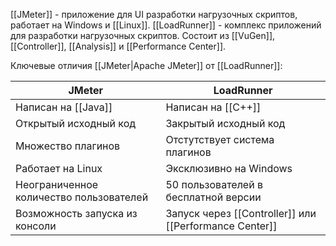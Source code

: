 [[JMeter]] - приложение для UI разработки нагрузочных скриптов, работает на Windows и [[Linux]].
[[LoadRunner]] - комплекс приложений для разработки нагрузочных скриптов. Состоит из [[VuGen]], [[Controller]], [[Analysis]] и [[Performance Center]].


Ключевые отличия [[JMeter|Apache JMeter]] от [[LoadRunner]]:

| JMeter                                  | LoadRunner                                             |
| --------------------------------------- | ------------------------------------------------------ |
| Написан на [[Java]]                     | Написан на [[C++]]                                     |
| Открытый исходный код                   | Закрытый исходный код                                  |
| Множество плагинов                      | Отстутствует система плагинов                          |
| Работает на Linux                       | Эксклюзивно на Windows                                 |
| Неограниченное количество пользователей | 50 пользователей в бесплатной версии                   |
| Возможность запуска из консоли          | Запуск через [[Controller]] или [[Performance Center]] |
